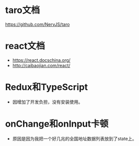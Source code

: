 # taro文档
https://github.com/NervJS/taro

# react文档
* https://react.docschina.org/
* http://caibaojian.com/react/

# Redux和TypeScript
* 因增加了开发负担，没有安装使用。

# onChange和onInput卡顿
* 原因是因为我把一个好几兆的全国地址数据列表放到了state上。
